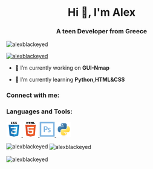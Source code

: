 <h1 align="center">Hi 👋, I'm Alex</h1>
<h3 align="center">A teen Developer from Greece</h3>

<p align="left"> <img src="https://komarev.com/ghpvc/?username=alexblackeyed&label=Profile%20views&color=0e75b6&style=flat" alt="alexblackeyed" /> </p>

<p align="left"> <a href="https://github.com/ryo-ma/github-profile-trophy"><img src="https://github-profile-trophy.vercel.app/?username=alexblackeyed" alt="alexblackeyed" /></a> </p>

- 🔭 I’m currently working on **GUI-Nmap**

- 🌱 I’m currently learning **Python,HTML&CSS**

<h3 align="left">Connect with me:</h3>
<p align="left">
</p>

<h3 align="left">Languages and Tools:</h3>
<p align="left"> <a href="https://www.w3schools.com/css/" target="_blank" rel="noreferrer"> <img src="https://raw.githubusercontent.com/devicons/devicon/master/icons/css3/css3-original-wordmark.svg" alt="css3" width="40" height="40"/> </a> <a href="https://www.w3.org/html/" target="_blank" rel="noreferrer"> <img src="https://raw.githubusercontent.com/devicons/devicon/master/icons/html5/html5-original-wordmark.svg" alt="html5" width="40" height="40"/> </a> <a href="https://www.photoshop.com/en" target="_blank" rel="noreferrer"> <img src="https://raw.githubusercontent.com/devicons/devicon/master/icons/photoshop/photoshop-line.svg" alt="photoshop" width="40" height="40"/> </a> <a href="https://www.python.org" target="_blank" rel="noreferrer"> <img src="https://raw.githubusercontent.com/devicons/devicon/master/icons/python/python-original.svg" alt="python" width="40" height="40"/> </a> </p>

<p><img align="left" src="https://github-readme-stats.vercel.app/api/top-langs?username=alexblackeyed&show_icons=true&locale=en&layout=compact" alt="alexblackeyed" /></p>

<p>&nbsp;<img align="center" src="https://github-readme-stats.vercel.app/api?username=alexblackeyed&show_icons=true&locale=en" alt="alexblackeyed" /></p>

<p><img align="center" src="https://github-readme-streak-stats.herokuapp.com/?user=alexblackeyed&" alt="alexblackeyed" /></p>
